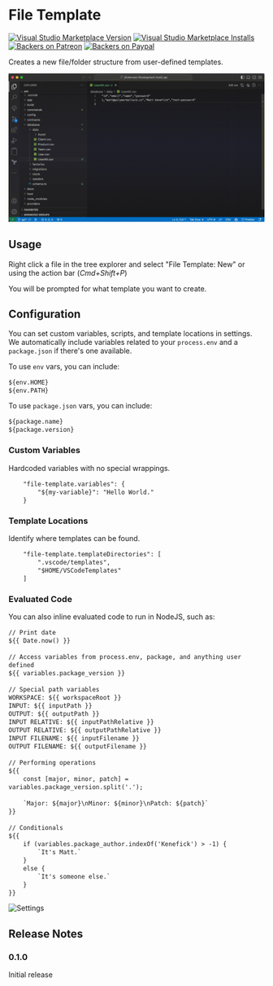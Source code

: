 # File Template

[![Visual Studio Marketplace Version](https://img.shields.io/visual-studio-marketplace/v/polymermallard.file-template.svg)](https://marketplace.visualstudio.com/items?itemName=polymermallard.file-template)
[![Visual Studio Marketplace Installs](https://img.shields.io/visual-studio-marketplace/i/polymermallard.file-template.svg)](https://marketplace.visualstudio.com/items?itemName=polymermallard.file-template)
[![Backers on Patreon](https://img.shields.io/badge/backer-Patreon-orange.svg)](https://www.patreon.com/mattkenefick)
[![Backers on Paypal](https://img.shields.io/badge/backer-Paypal-blue.svg)](https://paypal.me/polymermallard)

Creates a new file/folder structure from user-defined templates.

![Example](./assets/file-template.gif)

## Usage

Right click a file in the tree explorer and select "File Template: New" or using the action bar (_Cmd+Shift+P_)

You will be prompted for what template you want to create.

## Configuration

You can set custom variables, scripts, and template locations in settings. We automatically include variables related to your `process.env` and a `package.json` if there's one available.

To use `env` vars, you can include:

```
${env.HOME}
${env.PATH}
```

To use `package.json` vars, you can include:

```
${package.name}
${package.version}
```

### Custom Variables

Hardcoded variables with no special wrappings.

```
	"file-template.variables": {
		"${my-variable}": "Hello World."
	}
```

### Template Locations

Identify where templates can be found.

```
	"file-template.templateDirectories": [
		".vscode/templates",
		"$HOME/VSCodeTemplates"
	]
```

### Evaluated Code

You can also inline evaluated code to run in NodeJS, such as:

```
// Print date
${{ Date.now() }}

// Access variables from process.env, package, and anything user defined
${{ variables.package_version }}

// Special path variables
WORKSPACE: ${{ workspaceRoot }}
INPUT: ${{ inputPath }}
OUTPUT: ${{ outputPath }}
INPUT RELATIVE: ${{ inputPathRelative }}
OUTPUT RELATIVE: ${{ outputPathRelative }}
INPUT FILENAME: ${{ inputFilename }}
OUTPUT FILENAME: ${{ outputFilename }}

// Performing operations
${{
	const [major, minor, patch] = variables.package_version.split('.');

	`Major: ${major}\nMinor: ${minor}\nPatch: ${patch}`
}}

// Conditionals
${{
	if (variables.package_author.indexOf('Kenefick') > -1) {
		`It's Matt.`
	}
	else {
		`It's someone else.`
	}
}}
```

![Settings](./assets/settings.png)

## Release Notes

### 0.1.0

Initial release
